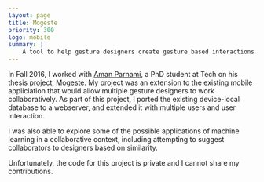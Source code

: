 ```yaml
---
layout: page
title: Mogeste
priority: 300
logo: mobile
summary: |
    A tool to help gesture designers create gesture based interactions.
---
```


In Fall 2016, I worked with [Aman Parnami](http://amanparnami.com/), a PhD
student at Tech on his thesis project,
[Mogeste](https://dl.acm.org/citation.cfm?id=2971395). My project was an
extension to the existing mobile appliciation that would allow multiple gesture
designers to work collaboratively. As part of this project, I ported the
existing device-local database to a webserver, and extended it with multiple
users and user interaction.

I was also able to explore some of the possible applications of machine learning
in a collaborative context, including attempting to suggest collaborators to
designers based on similarity.

Unfortunately, the code for this project is private and I cannot share my
contributions.
